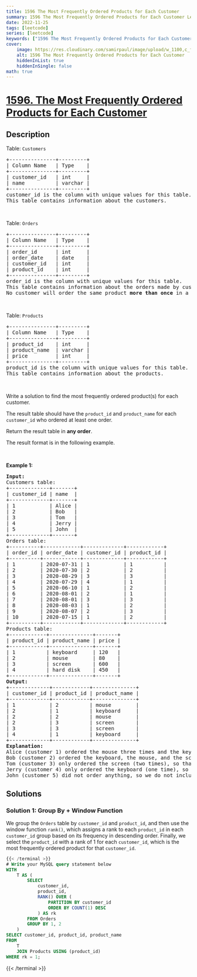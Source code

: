 ```yaml
---
title: 1596 The Most Frequently Ordered Products for Each Customer
summary: 1596 The Most Frequently Ordered Products for Each Customer LeetCode Solution Explained
date: 2022-11-25
tags: [leetcode]
series: [leetcode]
keywords: ["1596 The Most Frequently Ordered Products for Each Customer LeetCode Solution Explained in all languages", "1596 The Most Frequently Ordered Products for Each Customer", "LeetCode", "leetcode solution in Python3 C++ Java Go PHP Ruby Swift TypeScript Rust C# JavaScript C", "GeeksforGeeks", "InterviewBit", "Coding Ninjas", "HackerRank", "HackerEarth", "CodeChef", "TopCoder", "AlgoExpert", "freeCodeCamp", "Codeforces", "GitHub", "AtCoder", "Samir Paul"]
cover:
    image: https://res.cloudinary.com/samirpaul/image/upload/w_1100,c_fit,co_rgb:FFFFFF,l_text:Arial_75_bold:1596 The Most Frequently Ordered Products for Each Customer - Solution Explained/problem-solving.webp
    alt: 1596 The Most Frequently Ordered Products for Each Customer
    hiddenInList: true
    hiddenInSingle: false
math: true
---
```



# [1596. The Most Frequently Ordered Products for Each Customer](https://leetcode.com/problems/the-most-frequently-ordered-products-for-each-customer)


## Description

<p>Table: <code>Customers</code></p>

<pre>
+---------------+---------+
| Column Name   | Type    |
+---------------+---------+
| customer_id   | int     |
| name          | varchar |
+---------------+---------+
customer_id is the column with unique values for this table.
This table contains information about the customers.
</pre>

<p>&nbsp;</p>

<p>Table: <code>Orders</code></p>

<pre>
+---------------+---------+
| Column Name   | Type    |
+---------------+---------+
| order_id      | int     |
| order_date    | date    |
| customer_id   | int     |
| product_id    | int     |
+---------------+---------+
order_id is the column with unique values for this table.
This table contains information about the orders made by customer_id.
No customer will order the same product <strong>more than once</strong> in a single day.</pre>

<p>&nbsp;</p>

<p>Table: <code>Products</code></p>

<pre>
+---------------+---------+
| Column Name   | Type    |
+---------------+---------+
| product_id    | int     |
| product_name  | varchar |
| price         | int     |
+---------------+---------+
product_id is the column with unique values for this table.
This table contains information about the products.
</pre>

<p>&nbsp;</p>

<p>Write a solution to find the most frequently ordered product(s) for each customer.</p>

<p>The result table should have the <code>product_id</code> and <code>product_name</code> for each <code>customer_id</code> who ordered at least one order.</p>

<p>Return the result table in <strong>any order</strong>.</p>

<p>The result format is in the following example.</p>

<p>&nbsp;</p>
<p><strong class="example">Example 1:</strong></p>

<pre>
<strong>Input:</strong> 
Customers table:
+-------------+-------+
| customer_id | name  |
+-------------+-------+
| 1           | Alice |
| 2           | Bob   |
| 3           | Tom   |
| 4           | Jerry |
| 5           | John  |
+-------------+-------+
Orders table:
+----------+------------+-------------+------------+
| order_id | order_date | customer_id | product_id |
+----------+------------+-------------+------------+
| 1        | 2020-07-31 | 1           | 1          |
| 2        | 2020-07-30 | 2           | 2          |
| 3        | 2020-08-29 | 3           | 3          |
| 4        | 2020-07-29 | 4           | 1          |
| 5        | 2020-06-10 | 1           | 2          |
| 6        | 2020-08-01 | 2           | 1          |
| 7        | 2020-08-01 | 3           | 3          |
| 8        | 2020-08-03 | 1           | 2          |
| 9        | 2020-08-07 | 2           | 3          |
| 10       | 2020-07-15 | 1           | 2          |
+----------+------------+-------------+------------+
Products table:
+------------+--------------+-------+
| product_id | product_name | price |
+------------+--------------+-------+
| 1          | keyboard     | 120   |
| 2          | mouse        | 80    |
| 3          | screen       | 600   |
| 4          | hard disk    | 450   |
+------------+--------------+-------+
<strong>Output:</strong> 
+-------------+------------+--------------+
| customer_id | product_id | product_name |
+-------------+------------+--------------+
| 1           | 2          | mouse        |
| 2           | 1          | keyboard     |
| 2           | 2          | mouse        |
| 2           | 3          | screen       |
| 3           | 3          | screen       |
| 4           | 1          | keyboard     |
+-------------+------------+--------------+
<strong>Explanation:</strong> 
Alice (customer 1) ordered the mouse three times and the keyboard one time, so the mouse is the most frequently ordered product for them.
Bob (customer 2) ordered the keyboard, the mouse, and the screen one time, so those are the most frequently ordered products for them.
Tom (customer 3) only ordered the screen (two times), so that is the most frequently ordered product for them.
Jerry (customer 4) only ordered the keyboard (one time), so that is the most frequently ordered product for them.
John (customer 5) did not order anything, so we do not include them in the result table.
</pre>

## Solutions

### Solution 1: Group By + Window Function

We group the `Orders` table by `customer_id` and `product_id`, and then use the window function `rank()`, which assigns a rank to each `product_id` in each `customer_id` group based on its frequency in descending order. Finally, we select the `product_id` with a rank of $1$ for each `customer_id`, which is the most frequently ordered product for that `customer_id`.

<!-- tabs:start -->

```sql
{{< /terminal >}}
# Write your MySQL query statement below
WITH
    T AS (
        SELECT
            customer_id,
            product_id,
            RANK() OVER (
                PARTITION BY customer_id
                ORDER BY COUNT(1) DESC
            ) AS rk
        FROM Orders
        GROUP BY 1, 2
    )
SELECT customer_id, product_id, product_name
FROM
    T
    JOIN Products USING (product_id)
WHERE rk = 1;
```
{{< /terminal >}}

<!-- tabs:end -->

<!-- end -->
